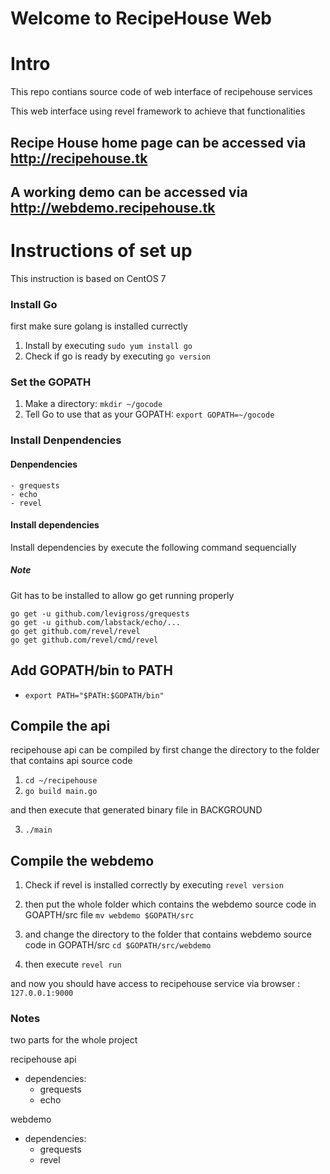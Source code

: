 # Welcome to RecipeHouse Web

# Intro

This repo contians source code of web interface of recipehouse services

This web interface using revel framework to achieve that functionalities

## Recipe House home page can be accessed via http://recipehouse.tk
## A working demo can be accessed via http://webdemo.recipehouse.tk

# Instructions of set up

This instruction is based on CentOS 7

### Install Go

first make sure golang is installed currectly <br>

1. Install by executing `sudo yum install go`
2. Check if go is ready by executing `go version`

### Set the GOPATH

1. Make a directory: `mkdir ~/gocode`
2. Tell Go to use that as your GOPATH: `export GOPATH=~/gocode`


### Install Denpendencies

#### Denpendencies

	- grequests
	- echo
	- revel

#### Install dependencies

Install dependencies by execute the following command sequencially
##### Note
Git has to be installed to allow go get running properly

`go get -u github.com/levigross/grequests` <br>
`go get -u github.com/labstack/echo/...` <br>
`go get github.com/revel/revel` <br>
`go get github.com/revel/cmd/revel` <br>

## Add GOPATH/bin to PATH

- `export PATH="$PATH:$GOPATH/bin"`

## Compile the api

recipehouse api can be compiled by first change the directory to the folder that contains api source code
<br>

1. `cd ~/recipehouse`
2. `go build main.go` <br>

and then execute that generated binary file in BACKGROUND

3. `./main`

## Compile the webdemo

1. Check if revel is installed correctly by executing `revel version`

2. then put the whole folder which contains the webdemo source code in GOAPTH/src file `mv webdemo $GOPATH/src`

3. and change the directory to the folder that contains webdemo source code in GOPATH/src `cd $GOPATH/src/webdemo`

4. then execute `revel run`

and now you should have access to recipehouse service via browser : `127.0.0.1:9000`


### Notes

two parts for the whole project

recipehouse api
- dependencies:
	- grequests
	- echo


webdemo
- dependencies:
	- grequests
	- revel
